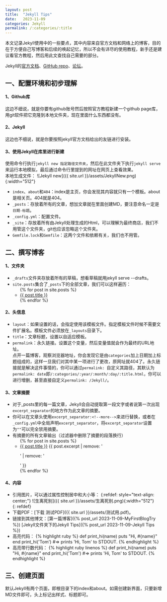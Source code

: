```yaml
---
layout: post
title:  "Jekyll Tips"
date:   2023-11-09
categories: Jekyll
permalink: /:categories/:title
---
```


本文记录Jekyll使用中的一些要点，其中内容来自官方文档和网络上的博客，目的在于方便自己写博客和后续的唤起记忆，所以不会有详尽的使用教程，新手还是建议看官方教程，然后用此文查找自己需要的部分。

Jekyll的[官方文档][jekyll-docs]、[GitHub repo][jekyll-gh]、[论坛][jekyll-talk]。  

## 一、配置环境和初步理解

#### 1、Github库
这边不细说，就是你要有github账号然后按照官方教程新建一个github page库，用git软件把它克隆到本地文件夹，现在里面什么东西都没有。

#### 2、Jekyll
这边也不细说，就是你要按照jekyll官方文档给出的友链进行安装。

#### 3、使用Jekyll在库里进行新建
使用命令行执行`jekyll new 指定路径文件夹`，然后在此文件夹下执行`jekyll serve`来运行本地模拟，最后通过命令行里提到的网址在网页上查看效果。  
本地生成文件：
![Jekyll new]({{ site.url }}/assets/JekyllNew.png){:width="512"}  
- `index`、`about`和`404`：index是主页，你会发现其内容就只有一个模板。about是相关页。404就是404。  
- `_posts`：存放着所有的文章，想加文章就在里面创建MD，要注意命名一定是`日期-标题`。
- `_config.yml`：配置文件。  
- `_site`：存放着所有由Jekyll处理生成的Html，可以理解为最终商店，我们不用管这个文件夹，git也应该忽略这个文件夹。
- `Gemfile.lock`和`Gemfile`：这两个文件和依赖有关，我们也不用管。

## 二、撰写博客
#### 1、文件夹
- `_drafts`文件夹存放着所有的草稿，想看草稿就用jekyll serve --drafts。  
- `site.posts`集合了`_posts`下的全部文章，我们可以这样遍历：
  <ul>
    {% for post in site.posts %}
      <li>
        <a href="{{ post.url }}">{{ post.title }}</a>
      </li>
    {% endfor %}
  </ul>

#### 2、头信息
- `layout`：如果设置的话，会指定使用该模板文件。指定模板文件时候不需要文件扩展名。模板文件必须放在`_layouts`目录下。
- `title`：文章标题，设置以自适应模板。
- `permalink`：永久链接。设置这个变量，然后变量值就会作为最终的URL地址。  
点开一篇博客，观察浏览器地址，你会发现它是由`categories`加上日期加上标题组成的，这样一旦我们对其中某一项进行了更改，原网址就404了。永久链接就是解决这件事情的，你可以通过`permalink: `自定义其路径，其默认为`permalink: date`即`/:categories/:year/:month/:day/:title.html`，你可以进行增删，甚至直接自定义`permalink: /Jekyll/`。

#### 3、文章摘要
- 对于_posts里的每一篇文章，Jekyll会自动提取第一段文字或者说第一次出现`excerpt_separator`的地方作为此文章的摘要。  
- 你可以在文章头使用`excerpt_separator:<!--more-->`来进行替换，或者在`_config.yml`中全局声明`excerpt_separator`，将`excerpt_separator`设置为`""`可以完全禁用摘要。  
- 有摘要的所有文章输出（过滤器中删除了摘要的段落换行）
  <ul>
    {% for post in site.posts %}
      <li>
        <a href="{{ post.url }}">{{ post.title }}</a>  {{ post.excerpt | remove: '<p>' | remove: '</p>' }}
      </li>
    {% endfor %}
  </ul>

#### 4、内容
- 引用图片，可以通过属性控制居中和大小等：
{:refdef: style="text-align: center;"}
![生离死别]({{ site.url }}/assets/生离死别.png){:width="512"}  
{: refdef}
- 下载PDF：[下载 测试PDF]({{ site.url }}/assets/测试用.pdf)。  
- 链接到其他博文：[第一篇博客]({% post_url 2023-11-09-MyFirstBlogTry %})  [Jekyll文件夹下的Jekyll Tips]({% post_url 2023-11-09-Jekyll Tips %})
- 高亮代码：
{% highlight ruby %}
def print_hi(name)
  puts "Hi, #{name}"
end
print_hi('Tom')
#=> prints 'Hi, Tom' to STDOUT.
{% endhighlight %}
- 高亮带行数代码：
{% highlight ruby linenos %}
def print_hi(name)
  puts "Hi, #{name}"
end
print_hi('Tom')
#=> prints 'Hi, Tom' to STDOUT.
{% endhighlight %}

## 三、创建页面
默认Jekyll有两个页面，即根目录下的index和about。如需创建新界面，只要新增MD文件即可，头上标记出样式、标题即可。

[jekyll-docs]: https://jekyllrb.com/docs/home
[jekyll-gh]:   https://github.com/jekyll/jekyll
[jekyll-talk]: https://talk.jekyllrb.com/
